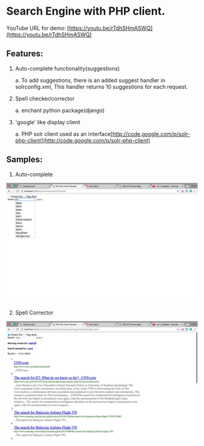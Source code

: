 # Search Engine with PHP client.

YouTube URL for demo: [https://youtu.be/rTdhSHmASWQ](https://youtu.be/rTdhSHmASWQ)

## Features:

1. Auto-complete functionality(suggestions)

    a. To add suggestions, there is an added suggest handler in solrconfig.xml, This handler returns 10 suggestions for each request.

2. Spell checker/corrector

    a. enchant python package(django)

3. 'google' like display client

    a. PHP solr client used as an interface[http://code.google.com/p/solr-php-client](http://code.google.com/p/solr-php-client)

## Samples:

1. Auto-complete

![Alt text](https://github.com/AmeyRuikar/SearchOn/blob/master/img/q1.jpg "Optional title")

2. Spell Corrector

![Alt text](https://github.com/AmeyRuikar/SearchOn/blob/master/img/q2.jpg "Optional title")
